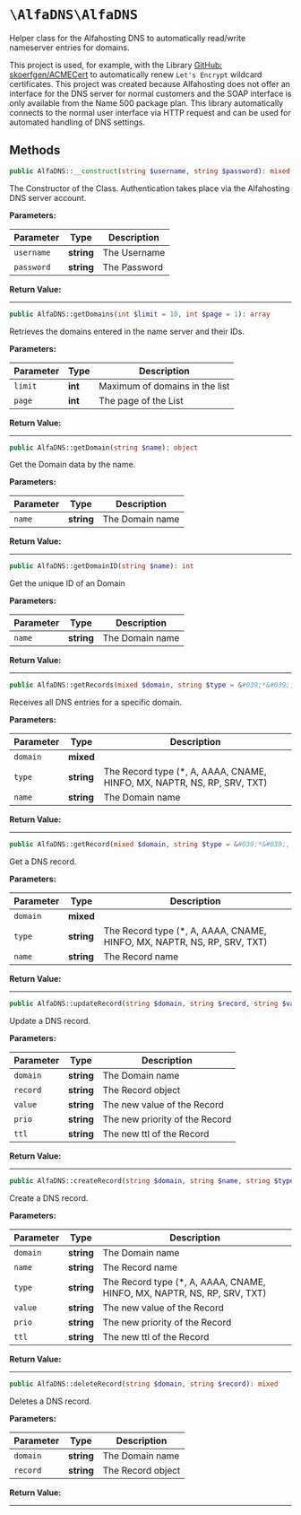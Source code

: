 
# `\AlfaDNS\AlfaDNS`

Helper class for the Alfahosting DNS to automatically read/write nameserver entries for domains.

This project is used, for example, with the Library [GitHub: skoerfgen/ACMECert](https://github.com/skoerfgen/ACMECert) to automatically renew `Let's Encrypt` wildcard certificates.
This project was created because Alfahosting does not offer an interface for the DNS server for normal customers and the SOAP interface is only available from the Name 500 package plan. This library automatically connects to the normal user interface via HTTP request and can be used for automated handling of DNS settings.




## Methods


```php
public AlfaDNS::__construct(string $username, string $password): mixed
```





The Constructor of the Class.
Authentication takes place via the Alfahosting DNS server account.

**Parameters:**

| Parameter | Type | Description |
|-----------|------|-------------|
| `username` | **string** | The Username |
| `password` | **string** | The Password |


**Return Value:**





---

```php
public AlfaDNS::getDomains(int $limit = 10, int $page = 1): array
```





Retrieves the domains entered in the name server and their IDs.


**Parameters:**

| Parameter | Type | Description |
|-----------|------|-------------|
| `limit` | **int** | Maximum of domains in the list |
| `page` | **int** | The page of the List |


**Return Value:**





---

```php
public AlfaDNS::getDomain(string $name): object
```





Get the Domain data by the name.


**Parameters:**

| Parameter | Type | Description |
|-----------|------|-------------|
| `name` | **string** | The Domain name |


**Return Value:**





---

```php
public AlfaDNS::getDomainID(string $name): int
```





Get the unique ID of an Domain


**Parameters:**

| Parameter | Type | Description |
|-----------|------|-------------|
| `name` | **string** | The Domain name |


**Return Value:**





---

```php
public AlfaDNS::getRecords(mixed $domain, string $type = &#039;*&#039;, string $name = &#039;*&#039;): array
```





Receives all DNS entries for a specific domain.


**Parameters:**

| Parameter | Type | Description |
|-----------|------|-------------|
| `domain` | **mixed** |  |
| `type` | **string** | The Record type (*, A, AAAA, CNAME, HINFO, MX, NAPTR, NS, RP, SRV, TXT) |
| `name` | **string** | The Domain name |


**Return Value:**





---

```php
public AlfaDNS::getRecord(mixed $domain, string $type = &#039;*&#039;, string $name): object|null
```





Get a DNS record.


**Parameters:**

| Parameter | Type | Description |
|-----------|------|-------------|
| `domain` | **mixed** |  |
| `type` | **string** | The Record type (*, A, AAAA, CNAME, HINFO, MX, NAPTR, NS, RP, SRV, TXT) |
| `name` | **string** | The Record name |


**Return Value:**





---

```php
public AlfaDNS::updateRecord(string $domain, string $record, string $value, string $prio, string $ttl = 60): mixed
```





Update a DNS record.


**Parameters:**

| Parameter | Type | Description |
|-----------|------|-------------|
| `domain` | **string** | The Domain name |
| `record` | **string** | The Record object |
| `value` | **string** | The new value of the Record |
| `prio` | **string** | The new priority of the Record |
| `ttl` | **string** | The new ttl of the Record |


**Return Value:**





---

```php
public AlfaDNS::createRecord(string $domain, string $name, string $type, string $value, string $prio, string $ttl = 60): mixed
```





Create a DNS record.


**Parameters:**

| Parameter | Type | Description |
|-----------|------|-------------|
| `domain` | **string** | The Domain name |
| `name` | **string** | The Record name |
| `type` | **string** | The Record type (*, A, AAAA, CNAME, HINFO, MX, NAPTR, NS, RP, SRV, TXT) |
| `value` | **string** | The new value of the Record |
| `prio` | **string** | The new priority of the Record |
| `ttl` | **string** | The new ttl of the Record |


**Return Value:**





---

```php
public AlfaDNS::deleteRecord(string $domain, string $record): mixed
```





Deletes a DNS record.


**Parameters:**

| Parameter | Type | Description |
|-----------|------|-------------|
| `domain` | **string** | The Domain name |
| `record` | **string** | The Record object |


**Return Value:**





---


